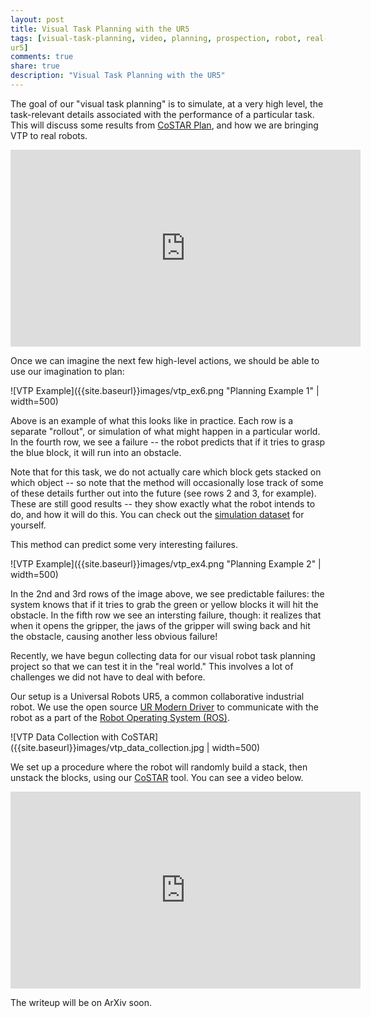 ```yaml
---
layout: post
title: Visual Task Planning with the UR5
tags: [visual-task-planning, video, planning, prospection, robot, real-robot,
ur5]
comments: true
share: true
description: "Visual Task Planning with the UR5"
---
```


The goal of our "visual task planning" is to simulate, at a very high level, the task-relevant details associated with the performance of a particular task. This will discuss some results from [CoSTAR Plan](https://cpaxton.github.io/costar_plan/), and how we are bringing VTP to real robots.

<iframe width="560" height="315" src="https://www.youtube.com/embed/Rk4EDL4B7zQ" frameborder="0" allow="autoplay; encrypted-media" allowfullscreen></iframe> 

Once we can imagine the next few high-level actions, we should be able to use our imagination to plan:

![VTP Example]({{site.baseurl}}images/vtp_ex6.png "Planning Example 1" | width=500)

Above is an example of what this looks like in practice. Each row is a separate "rollout", or simulation of what might happen in a particular world. In the fourth row, we see a failure -- the robot predicts that if it tries to grasp the blue block, it will run into an obstacle.

Note that for this task, we do not actually care which block gets stacked on which object -- so note that the method will occasionally lose track of some of these details further out into the future (see rows 2 and 3, for example). These are still good results -- they show exactly what the robot intends to do, and how it will do this.
You can check out the [simulation dataset](https://github.com/cpaxton/costar_plan/releases/download/v0.6.0/simdata.tar.gz) for yourself.

This method can predict some very interesting failures.

![VTP Example]({{site.baseurl}}images/vtp_ex4.png "Planning Example 2" | width=500)

In the 2nd and 3rd rows of the image above, we see predictable failures: the system knows that if it tries to grab the green or yellow blocks it will hit the obstacle. In the fifth row we see an intersting failure, though: it realizes that when it opens the gripper, the jaws of the gripper will swing back and hit the obstacle, causing another less obvious failure!

Recently, we have begun collecting data for our visual robot task planning project so that we can test it in the "real world." This involves a lot of challenges we did not have to deal with before.

Our setup is a Universal Robots UR5, a common collaborative industrial robot. We use the open source [UR Modern Driver](https://github.com/ThomasTimm/ur_modern_driver) to communicate with the robot as a part of the [Robot Operating System (ROS)](http://wiki.ros.org/).

![VTP Data Collection with CoSTAR]({{site.baseurl}}images/vtp_data_collection.jpg | width=500)

We set up a procedure where the robot will randomly build a stack, then unstack the blocks, using our [CoSTAR](http://cpaxton.github.io/costar_stack/) tool. You can see a video below.

<iframe width="560" height="315" src="https://www.youtube.com/embed/LMqEcoYbrLM" frameborder="0" allow="autoplay; encrypted-media" allowfullscreen></iframe>

The writeup will be on ArXiv soon.
